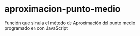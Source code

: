 # aproximacion-punto-medio
Función que simula el método de Aproximación del punto medio programado en con JavaScript
